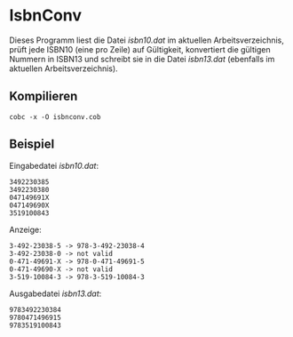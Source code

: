 # IsbnConv

Dieses Programm liest die Datei *isbn10.dat* im aktuellen Arbeitsverzeichnis,
prüft jede ISBN10 (eine pro Zeile) auf Gültigkeit, konvertiert die gültigen
Nummern in ISBN13 und schreibt sie in die Datei *isbn13.dat* (ebenfalls im
aktuellen Arbeitsverzeichnis).

## Kompilieren

`cobc -x -O isbnconv.cob`

## Beispiel

Eingabedatei *isbn10.dat*:

    3492230385
    3492230380
    047149691X
    047149690X
    3519100843

Anzeige:

    3-492-23038-5 -> 978-3-492-23038-4
    3-492-23038-0 -> not valid
    0-471-49691-X -> 978-0-471-49691-5
    0-471-49690-X -> not valid
    3-519-10084-3 -> 978-3-519-10084-3

Ausgabedatei *isbn13.dat*:

    9783492230384
    9780471496915
    9783519100843
